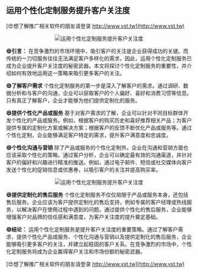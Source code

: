 ## **运用个性化定制服务提升客户关注度**

[😍想了解推广相关软件的朋友请登录 http://www.vst.tw](http://www.vst.tw)

 <center><img src="https://vst.tw/MP4/tuiguang/png/7.png" alt="运用个性化定制服务提升客户关注度"></center>

**😄引言：**
在竞争激烈的市场环境中，吸引客户的关注是企业获得成功的关键。而传统的一刀切服务往往无法满足客户多样化的需求，因此，运用个性化定制服务已成为企业提升客户关注度的秘密武器。本文将探讨个性化定制服务的重要性，并介绍如何有效地运用这一策略来吸引更多客户的关注。

**😄了解客户需求**
个性化定制服务的第一步是深入了解客户的需求。通过调研、数据分析和与客户的沟通，企业可以获取客户的个人偏好、喜好和消费习惯等信息。只有真正了解客户，企业才能够为他们提供定制化的服务。

**😄提供个性化产品或服务**
基于对客户需求的了解，企业可以针对不同目标群体开发个性化的产品或服务。例如，根据客户的购买历史和喜好推荐相关产品；为客户提供专属的定制化方案或解决方案；根据客户的反馈不断优化产品或服务等。通过个性化定制，企业能够满足客户特定的需求，提升客户满意度和忠诚度。

**😄个性化沟通与营销**
除了产品或服务的个性化定制外，企业在沟通和营销方面也应该采取个性化的策略。通过客户分析，企业可以确定最有效的沟通渠道，并针对客户的偏好和兴趣进行精准的推送。例如，通过电子邮件、短信或社交媒体向客户发送个性化的促销信息或优惠券，以吸引客户的关注并提高购买率。

 <center><img src="https://vst.tw/MP4/tuiguang/png/2.png" alt="运用个性化定制服务提升客户关注度"></center>

**😄提供定制化的售后服务**
个性化定制服务不仅仅局限于产品或服务本身，还包括售后服务。企业应该为客户提供定制化的售后支持，例如专属的客户经理或热线服务，以解决客户在使用过程中遇到的问题。通过提供个性化的售后服务，企业能够增强客户对品牌的信任感和满意度，为客户关注度的提升奠定基础。

**😄结论：**
运用个性化定制服务是提升客户关注度的重要策略。通过了解客户需求、提供个性化产品或服务、个性化沟通与营销以及提供定制化的售后服务，企业能够吸引更多客户的关注，并建立起稳固的客户关系。在竞争激烈的市场中，个性化定制服务将成为企业赢得客户关注和市场份额的秘密武器。

[😍想了解推广相关软件的朋友请登录 http://www.vst.tw](http://www.vst.tw)



